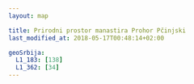 ```yaml
---
layout: map

title: Prirodni prostor manastira Prohor Pčinjski
last_modified_at: 2018-05-17T00:48:14+02:00

geoSrbija:
  L1_183: [138]
  L1_362: [34]
---
```

